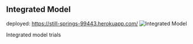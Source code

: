 ## Integrated Model
 deployed: https://still-springs-99443.herokuapp.com/
![Integrated Model](/public/Picture1.png)

Integrated model trials
